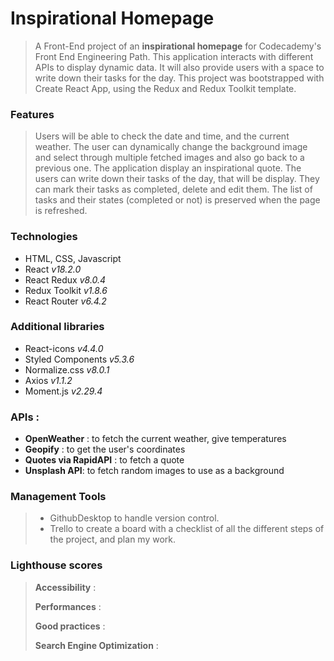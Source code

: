 # Inspirational Homepage

> A Front-End project of an **inspirational homepage** for Codecademy's Front End Engineering Path. This application interacts with different APIs to display dynamic data. It will also provide users with a space to write down their tasks for the day. This project was bootstrapped with Create React App, using the Redux and Redux Toolkit template.

### Features

> Users will be able to check the date and time, and the current weather.
> The user can dynamically change the background image and select through multiple fetched images and also go back to a previous one. The application display an inspirational quote.
> The users can write down their tasks of the day, that will be display. They can mark their tasks as completed, delete and edit them.
> The list of tasks and their states (completed or not) is preserved when the page is refreshed.

### Technologies

- HTML, CSS, Javascript
- React _v18.2.0_
- React Redux _v8.0.4_
- Redux Toolkit _v1.8.6_
- React Router _v6.4.2_

### Additional libraries

- React-icons _v4.4.0_
- Styled Components _v5.3.6_
- Normalize.css _v8.0.1_
- Axios _v1.1.2_
- Moment.js _v2.29.4_

### APIs :

- **OpenWeather** : to fetch the current weather, give temperatures
- **Geopify** : to get the user's coordinates
- **Quotes via RapidAPI** : to fetch a quote
- **Unsplash API**: to fetch random images to use as a background

### Management Tools

> - GithubDesktop to handle version control.
> - Trello to create a board with a checklist of all the different steps of the project, and plan my work.

### Lighthouse scores

> **Accessibility** :
>
> **Performances** :
>
> **Good practices** :
>
> **Search Engine Optimization** :
